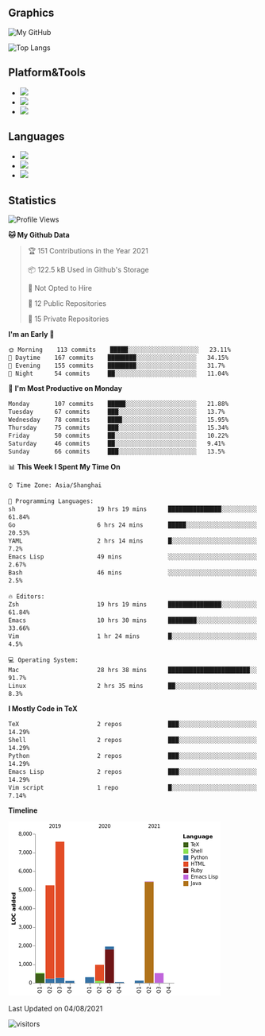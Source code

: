 ## Graphics

![My GitHub](https://github-readme-stats.vercel.app/api?username=SteamedFish&count_private=true&show_icons=true&theme=buefy&include_all_commits=false)

![Top Langs](https://github-readme-stats.vercel.app/api/top-langs/?username=SteamedFish&theme=buefy&hide=ruby&count_private=true&show_icons=true&layout=compact)

## Platform&Tools

* [![](https://img.shields.io/badge/ArchLinux--purple?style=flat-square&logo=ArchLinux)](https://www.archlinux.org/)
* [![](https://img.shields.io/badge/Gentoo-testing-purple?style=flat-square&logo=Gentoo)](https://www.gentoo.org/)
* [![](https://img.shields.io/badge/Doom%20Emacs-28-blue?style=flat-square&logo=Gnu%20emacs&logoColor=white)](https://www.gnu.org/software/emacs/)

## Languages

* [![](https://img.shields.io/badge/-Python-3776AB?style=flat-square&logo=python&logoColor=white)](https://www.python.org/)
* [![](https://img.shields.io/badge/-Bash-00ADD8?style=flat-square&logo=Gnu-bash&logoColor=white)](https://www.gnu.org/software/bash/)
* [![](https://img.shields.io/badge/-Go-00ADD8?style=flat-square&logo=go&logoColor=white)](https://golang.org/)

## Statistics

<!--START_SECTION:waka-->
![Profile Views](http://img.shields.io/badge/Profile%20Views-4-blue)

**🐱 My Github Data** 

> 🏆 151 Contributions in the Year 2021
 > 
> 📦 122.5 kB Used in Github's Storage 
 > 
> 🚫 Not Opted to Hire
 > 
> 📜 12 Public Repositories 
 > 
> 🔑 15 Private Repositories  
 > 
**I'm an Early 🐤** 

```text
🌞 Morning    113 commits    █████░░░░░░░░░░░░░░░░░░░░   23.11% 
🌆 Daytime    167 commits    ████████░░░░░░░░░░░░░░░░░   34.15% 
🌃 Evening    155 commits    ████████░░░░░░░░░░░░░░░░░   31.7% 
🌙 Night      54 commits     ██░░░░░░░░░░░░░░░░░░░░░░░   11.04%

```
📅 **I'm Most Productive on Monday** 

```text
Monday       107 commits    █████░░░░░░░░░░░░░░░░░░░░   21.88% 
Tuesday      67 commits     ███░░░░░░░░░░░░░░░░░░░░░░   13.7% 
Wednesday    78 commits     ████░░░░░░░░░░░░░░░░░░░░░   15.95% 
Thursday     75 commits     ███░░░░░░░░░░░░░░░░░░░░░░   15.34% 
Friday       50 commits     ██░░░░░░░░░░░░░░░░░░░░░░░   10.22% 
Saturday     46 commits     ██░░░░░░░░░░░░░░░░░░░░░░░   9.41% 
Sunday       66 commits     ███░░░░░░░░░░░░░░░░░░░░░░   13.5%

```


📊 **This Week I Spent My Time On** 

```text
⌚︎ Time Zone: Asia/Shanghai

💬 Programming Languages: 
sh                       19 hrs 19 mins      ███████████████░░░░░░░░░░   61.84% 
Go                       6 hrs 24 mins       █████░░░░░░░░░░░░░░░░░░░░   20.53% 
YAML                     2 hrs 14 mins       █░░░░░░░░░░░░░░░░░░░░░░░░   7.2% 
Emacs Lisp               49 mins             ░░░░░░░░░░░░░░░░░░░░░░░░░   2.67% 
Bash                     46 mins             ░░░░░░░░░░░░░░░░░░░░░░░░░   2.5%

🔥 Editors: 
Zsh                      19 hrs 19 mins      ███████████████░░░░░░░░░░   61.84% 
Emacs                    10 hrs 30 mins      ████████░░░░░░░░░░░░░░░░░   33.66% 
Vim                      1 hr 24 mins        █░░░░░░░░░░░░░░░░░░░░░░░░   4.5%

💻 Operating System: 
Mac                      28 hrs 38 mins      ███████████████████████░░   91.7% 
Linux                    2 hrs 35 mins       ██░░░░░░░░░░░░░░░░░░░░░░░   8.3%

```

**I Mostly Code in TeX** 

```text
TeX                      2 repos             ███░░░░░░░░░░░░░░░░░░░░░░   14.29% 
Shell                    2 repos             ███░░░░░░░░░░░░░░░░░░░░░░   14.29% 
Python                   2 repos             ███░░░░░░░░░░░░░░░░░░░░░░   14.29% 
Emacs Lisp               2 repos             ███░░░░░░░░░░░░░░░░░░░░░░   14.29% 
Vim script               1 repo              █░░░░░░░░░░░░░░░░░░░░░░░░   7.14%

```


**Timeline**

![Chart not found](https://raw.githubusercontent.com/SteamedFish/SteamedFish/master/charts/bar_graph.png) 


 Last Updated on 04/08/2021
<!--END_SECTION:waka-->

![visitors](https://visitor-badge.laobi.icu/badge?page_id=SteamedFish.SteamedFish)
